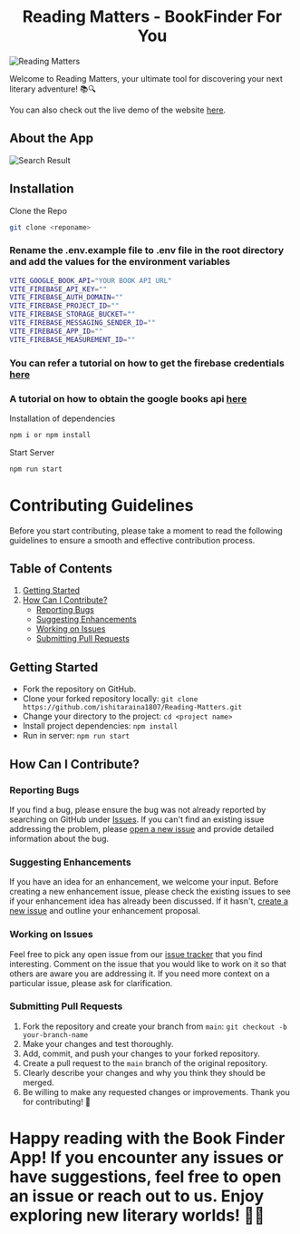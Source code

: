 <h1 align ="center"> Reading Matters - BookFinder For You</h1>

![Reading Matters](screenshots/homepage.png)

Welcome to Reading Matters, your ultimate tool for discovering your next literary adventure! 📚🔍

You can also check out the live demo of the website [here](https://searchbooks.vercel.app/).

## About the App



![Search Result](screenshots/searchresult.png)

## Installation

Clone the Repo

```bash
git clone <reponame>
```

### Rename the .env.example file to .env file in the root directory and add the values for the environment variables
```bash
VITE_GOOGLE_BOOK_API="YOUR BOOK API URL"
VITE_FIREBASE_API_KEY=""
VITE_FIREBASE_AUTH_DOMAIN=""
VITE_FIREBASE_PROJECT_ID=""
VITE_FIREBASE_STORAGE_BUCKET=""
VITE_FIREBASE_MESSAGING_SENDER_ID=""
VITE_FIREBASE_APP_ID=""
VITE_FIREBASE_MEASUREMENT_ID=""
```
### You can refer a tutorial on how to get the firebase credentials [here](https://www.youtube.com/watch?v=ZTHdCMj3jP8)
### A tutorial on how to obtain the google books api [here](https://www.youtube.com/watch?v=s_G5CnAu69M)

Installation of dependencies

```bash
npm i or npm install
```

Start Server

```bash
npm run start
```

# Contributing Guidelines

Before you start contributing, please take a moment to read the following guidelines to ensure a smooth and effective contribution process.

## Table of Contents

1. [Getting Started](#getting-started)
2. [How Can I Contribute?](#how-can-i-contribute)
    - [Reporting Bugs](#reporting-bugs)
    - [Suggesting Enhancements](#suggesting-enhancements)
    - [Working on Issues](#working-on-issues)
    - [Submitting Pull Requests](#submitting-pull-requests)

## Getting Started

- Fork the repository on GitHub.
- Clone your forked repository locally: `git clone https://github.com/ishitaraina1807/Reading-Matters.git`
- Change your directory to the project: `cd <project name>`
- Install project dependencies: `npm install`
- Run in server: `npm run start`

## How Can I Contribute?

### Reporting Bugs

If you find a bug, please ensure the bug was not already reported by searching on GitHub under [Issues](https://github.com/ishitaraina1807/Reading-Matters/issues). If you can't find an existing issue addressing the problem, please [open a new issue](https://github.com/ishitaraina1807/Reading-Matters/issues/new) and provide detailed information about the bug.

### Suggesting Enhancements

If you have an idea for an enhancement, we welcome your input. Before creating a new enhancement issue, please check the existing issues to see if your enhancement idea has already been discussed. If it hasn't, [create a new issue](https://github.com/ishitaraina1807/Reading-Matters/issues/new) and outline your enhancement proposal.

### Working on Issues

Feel free to pick any open issue from our [issue tracker](https://github.com/ishitaraina1807/Reading-Matters/issues) that you find interesting. Comment on the issue that you would like to work on it so that others are aware you are addressing it. If you need more context on a particular issue, please ask for clarification.

### Submitting Pull Requests

1. Fork the repository and create your branch from `main`: `git checkout -b your-branch-name`
2. Make your changes and test thoroughly.
3. Add, commit, and push your changes to your forked repository.
4. Create a pull request to the `main` branch of the original repository.
5. Clearly describe your changes and why you think they should be merged.
6. Be willing to make any requested changes or improvements.
Thank you for contributing! 🚀
# Happy reading with the Book Finder App! If you encounter any issues or have suggestions, feel free to open an issue or reach out to us. Enjoy exploring new literary worlds! 📖🌟
